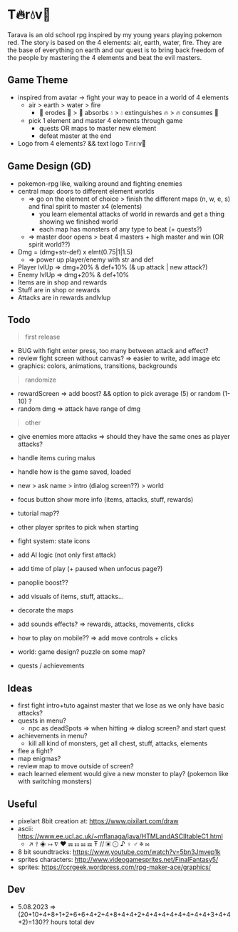 # T🔥r💧v🍃

Tarava is an old school rpg inspired by my young years playing pokemon red. The story is based on the 4 elements: air, earth, water, fire. They are the base of everything on earth and our quest is to bring back freedom of the people by mastering the 4 elements and beat the evil masters.

## Game Theme

- inspired from avatar -> fight your way to peace in a world of 4 elements
  - air > earth > water > fire
    - 💨 erodes 🍃 > 🍃 absorbs 💧 > 💧 extinguishes 🔥 > 🔥 consumes 💨
  - pick 1 element and master 4 elements through game
    - quests OR maps to master new element
    - defeat master at the end
- Logo from 4 elements? && text logo T🔥r💧v🍃

## Game Design (GD)

- pokemon-rpg like, walking around and fighting enemies
- central map: doors to different element worlds
  - => go on the element of choice > finish the different maps (n, w, e, s) and final spirit to master x4 (elements)
    - you learn elemental attacks of world in rewards and get a thing showing we finished world
    - each map has monsters of any type to beat (+ quests?)
  - => master door opens > beat 4 masters + high master and win (OR spirit world??)
- Dmg = (dmg+str-def) x elmt(0.75|1|1.5)
  - => power up player/enemy with str and def
- Player lvlUp => dmg+20% & def+10% (& up attack | new attack?)
- Enemy lvlUp => dmg+20% & def+10%
- Items are in shop and rewards
- Stuff are in shop or rewards
- Attacks are in rewards andlvlup

## Todo

> first release

- BUG with fight enter press, too many between attack and effect?
- review fight screen without canvas? => easier to write, add image etc
- graphics: colors, animations, transitions, backgrounds

> randomize

- rewardScreen => add boost? && option to pick average (5) or random (1-10) ?
- random dmg => attack have range of dmg

> other

- give enemies more attacks => should they have the same ones as player attacks?
- handle items curing malus

- handle how is the game saved, loaded
- new > ask name > intro (dialog screen??) > world

- focus button show more info (items, attacks, stuff, rewards)
- tutorial map??
- other player sprites to pick when starting
- fight system: state icons
- add AI logic (not only first attack)
- add time of play (+ paused when unfocus page?)
- panoplie boost??

- add visuals of items, stuff, attacks...
- decorate the maps
- add sounds effects? => rewards, attacks, movements, clicks
- how to play on mobile?? => add move controls + clicks

- world: game design? puzzle on some map?
- quests / achievements

## Ideas

- first fight intro+tuto against master that we lose as we only have basic attacks?
- quests in menu?
  - npc as deadSpots => when hitting => dialog screen? and start quest
- achievements in menu?
  - kill all kind of monsters, get all chest, stuff, attacks, elements
- flee a fight?
- map enigmas?
- review map to move outside of screen?
- each learned element would give a new monster to play? (pokemon like with switching monsters)

## Useful

- pixelart 8bit creation at: https://www.pixilart.com/draw
- ascii: https://www.ee.ucl.ac.uk/~mflanaga/java/HTMLandASCIItableC1.html
  - ↗ ⫯ ◈ ↣ ∇ ♥ ☴ ☷ ☵ ☲ Ŧ // ▣ ⨀ ♪ ♀ ♂ ✠ ⋈
- 8 bit soundtracks: https://www.youtube.com/watch?v=5bn3Jmvep1k
- sprites characters: http://www.videogamesprites.net/FinalFantasy5/
- sprites: https://ccrgeek.wordpress.com/rpg-maker-ace/graphics/

## Dev

- 5.08.2023 => (20+10+4+8+1+2+6+6+4+2+4+8+4+4+2+4+4+4+4+4+4+4+4+3+4+4+2)=130?? hours total dev
